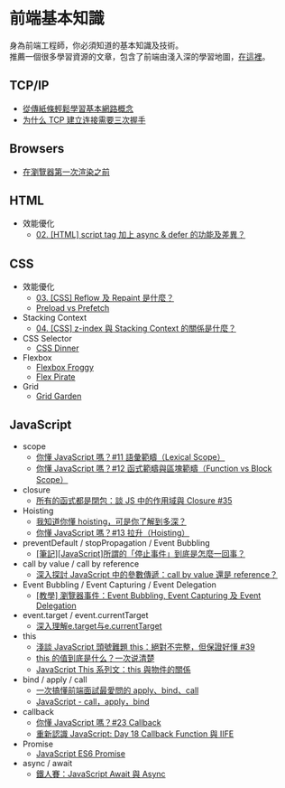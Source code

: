 # 前端基本知識
身為前端工程師，你必須知道的基本知識及技術。  
推薦一個很多學習資源的文章，包含了前端由淺入深的學習地圖，[在這裡](https://github.com/aszx87410/blog/issues/47)。

## TCP/IP
- [從傳紙條輕鬆學習基本網路概念](https://medium.com/@hulitw/learning-tcp-ip-http-via-sending-letter-5d3299203660)
- [为什么 TCP 建立连接需要三次握手](https://medium.com/r/?url=https%3A%2F%2Fdraveness.me%2Fwhys-the-design-tcp-three-way-handshake%2F)

## Browsers
- [在瀏覽器第一次渲染之前](http://otischou.tw/2018/01/11/resouce-prioritization-in-browser.html)

## HTML
- 效能優化
  - [02. [HTML] script tag 加上 async & defer 的功能及差異？](https://ithelp.ithome.com.tw/articles/10216858)
  
## CSS
- 效能優化
  - [03. [CSS] Reflow 及 Repaint 是什麼？](https://ithelp.ithome.com.tw/articles/10217427)
  - [Preload vs Prefetch](https://cythilya.github.io/2018/07/31/preload-vs-prefetch/)
- Stacking Context
  - [04. [CSS] z-index 與 Stacking Context 的關係是什麼？](https://ithelp.ithome.com.tw/articles/10217945)
- CSS Selector
  - [CSS Dinner](https://flukeout.github.io/#)
- Flexbox
  - [Flexbox Froggy](https://flexboxfroggy.com/)
  - [Flex Pirate](https://hexschool.github.io/flexbox-pirate/index.html#/)
- Grid
  - [Grid Garden](https://cssgridgarden.com/)
  
## JavaScript
- scope
  - [你懂 JavaScript 嗎？#11 語彙範疇（Lexical Scope）](https://cythilya.github.io/2018/10/18/lexical-scope/)
  - [你懂 JavaScript 嗎？#12 函式範疇與區塊範疇（Function vs Block Scope）](https://cythilya.github.io/2018/10/19/function-vs-block-scope/)
- closure
  - [所有的函式都是閉包：談 JS 中的作用域與 Closure #35](https://github.com/aszx87410/blog/issues/35)
- Hoisting
  - [我知道你懂 hoisting，可是你了解到多深？](https://github.com/aszx87410/blog/issues/34)
  - [你懂 JavaScript 嗎？#13 拉升（Hoisting）](https://cythilya.github.io/2018/10/20/hoisting/)
- preventDefault / stopPropagation / Event Bubbling
  - [[筆記][JavaScript]所謂的「停止事件」到底是怎麼一回事？](https://ithelp.ithome.com.tw/articles/10198999)
- call by value / call by reference
  - [深入探討 JavaScript 中的參數傳遞：call by value 還是 reference？](https://github.com/aszx87410/blog/issues/30)
- Event Bubbling / Event Capturing / Event Delegation
  - [[教學] 瀏覽器事件：Event Bubbling, Event Capturing 及 Event Delegation](https://shubo.io/event-bubbling-event-capturing-event-delegation/)
- event.target / event.currentTarget
  - [深入理解e.target与e.currentTarget](https://juejin.im/post/59f16ffaf265da43085d4108)
- this
  - [淺談 JavaScript 頭號難題 this：絕對不完整，但保證好懂 #39](https://github.com/aszx87410/blog/issues/39)
  - [this 的值到底是什么？一次说清楚](https://zhuanlan.zhihu.com/p/23804247)
  - [JavaScript This 系列文：this 與物件的關係](https://wcc723.github.io/javascript/2019/03/18/JS-THIS/)
- bind / apply / call
  - [一次搞懂前端面試最愛問的 apply、bind、call](https://medium.com/schaoss-blog/%E4%B8%80%E6%AC%A1%E6%90%9E%E6%87%82%E5%89%8D%E7%AB%AF%E9%9D%A2%E8%A9%A6%E6%9C%80%E6%84%9B%E5%95%8F%E7%9A%84-apply-bind-call-708f57518776)
  - [JavaScript - call，apply，bind](https://ithelp.ithome.com.tw/articles/10195896)
- callback
  - [你懂 JavaScript 嗎？#23 Callback](https://cythilya.github.io/2018/10/30/callback/)
  - [重新認識 JavaScript: Day 18 Callback Function 與 IIFE](https://ithelp.ithome.com.tw/articles/10192739)
- Promise
  - [JavaScript ES6 Promise](https://wcc723.github.io/life/2017/05/25/promise/)
- async / await
  - [鐵人賽：JavaScript Await 與 Async](https://wcc723.github.io/javascript/2017/12/30/javascript-async-await/)
